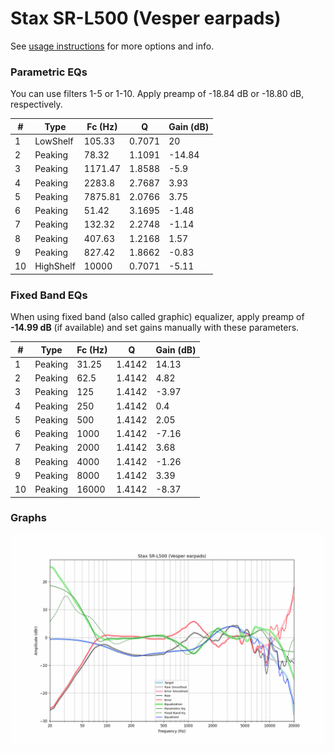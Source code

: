 # Stax SR-L500 (Vesper earpads)
See [usage instructions](https://github.com/jaakkopasanen/AutoEq#usage) for more options and info.

### Parametric EQs
You can use filters 1-5 or 1-10. Apply preamp of -18.84 dB or -18.80 dB, respectively.

|   # | Type      |   Fc (Hz) |      Q |   Gain (dB) |
|-----|-----------|-----------|--------|-------------|
|   1 | LowShelf  |    105.33 | 0.7071 |       20    |
|   2 | Peaking   |     78.32 | 1.1091 |      -14.84 |
|   3 | Peaking   |   1171.47 | 1.8588 |       -5.9  |
|   4 | Peaking   |   2283.8  | 2.7687 |        3.93 |
|   5 | Peaking   |   7875.81 | 2.0766 |        3.75 |
|   6 | Peaking   |     51.42 | 3.1695 |       -1.48 |
|   7 | Peaking   |    132.32 | 2.2748 |       -1.14 |
|   8 | Peaking   |    407.63 | 1.2168 |        1.57 |
|   9 | Peaking   |    827.42 | 1.8662 |       -0.83 |
|  10 | HighShelf |  10000    | 0.7071 |       -5.11 |

### Fixed Band EQs
When using fixed band (also called graphic) equalizer, apply preamp of **-14.99 dB** (if available) and set gains manually with these parameters.

|   # | Type    |   Fc (Hz) |      Q |   Gain (dB) |
|-----|---------|-----------|--------|-------------|
|   1 | Peaking |     31.25 | 1.4142 |       14.13 |
|   2 | Peaking |     62.5  | 1.4142 |        4.82 |
|   3 | Peaking |    125    | 1.4142 |       -3.97 |
|   4 | Peaking |    250    | 1.4142 |        0.4  |
|   5 | Peaking |    500    | 1.4142 |        2.05 |
|   6 | Peaking |   1000    | 1.4142 |       -7.16 |
|   7 | Peaking |   2000    | 1.4142 |        3.68 |
|   8 | Peaking |   4000    | 1.4142 |       -1.26 |
|   9 | Peaking |   8000    | 1.4142 |        3.39 |
|  10 | Peaking |  16000    | 1.4142 |       -8.37 |

### Graphs
![](./Stax%20SR-L500%20(Vesper%20earpads).png)
